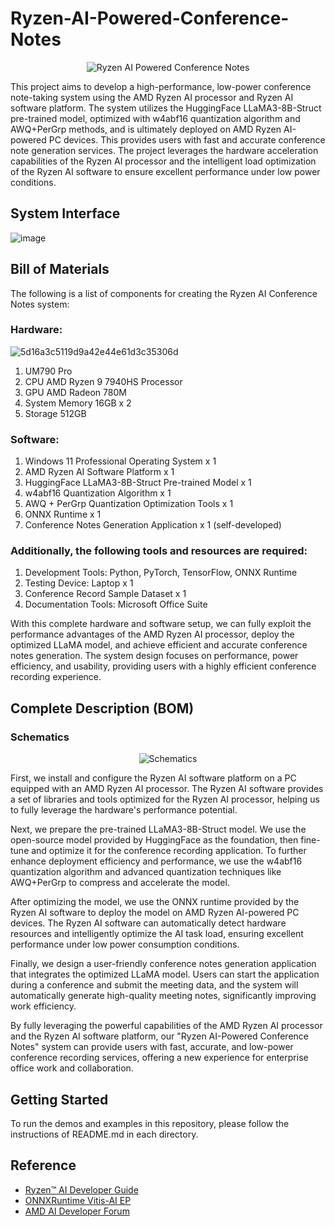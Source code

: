 # Ryzen-AI-Powered-Conference-Notes

<p align="center">
  <img src="https://github.com/user-attachments/assets/c930b2d1-0727-4a98-90d8-39d102a778d8" alt="Ryzen AI Powered Conference Notes">
</p>

This project aims to develop a high-performance, low-power conference note-taking system using the AMD Ryzen AI processor and Ryzen AI software platform. The system utilizes the HuggingFace LLaMA3-8B-Struct pre-trained model, optimized with w4abf16 quantization algorithm and AWQ+PerGrp methods, and is ultimately deployed on AMD Ryzen AI-powered PC devices. This provides users with fast and accurate conference note generation services. The project leverages the hardware acceleration capabilities of the Ryzen AI processor and the intelligent load optimization of the Ryzen AI software to ensure excellent performance under low power conditions.

## System Interface

![image](https://github.com/user-attachments/assets/65531f6d-f987-479f-99ad-c77e1cb49ef3)


## Bill of Materials

The following is a list of components for creating the Ryzen AI Conference Notes system:

### Hardware:

![5d16a3c5119d9a42e44e61d3c35306d](https://github.com/user-attachments/assets/3b094298-1c52-4009-87f8-41be783c4a18)

1. UM790 Pro
2. CPU AMD Ryzen 9 7940HS Processor
3. GPU AMD Radeon 780M
4. System Memory 16GB x 2
5. Storage 512GB

### Software:

1. Windows 11 Professional Operating System x 1
2. AMD Ryzen AI Software Platform x 1
3. HuggingFace LLaMA3-8B-Struct Pre-trained Model x 1
4. w4abf16 Quantization Algorithm x 1
5. AWQ + PerGrp Quantization Optimization Tools x 1
6. ONNX Runtime x 1
7. Conference Notes Generation Application x 1 (self-developed)

### Additionally, the following tools and resources are required:

1. Development Tools: Python, PyTorch, TensorFlow, ONNX Runtime
2. Testing Device: Laptop x 1
3. Conference Record Sample Dataset x 1
4. Documentation Tools: Microsoft Office Suite

With this complete hardware and software setup, we can fully exploit the performance advantages of the AMD Ryzen AI processor, deploy the optimized LLaMA model, and achieve efficient and accurate conference notes generation. The system design focuses on performance, power efficiency, and usability, providing users with a highly efficient conference recording experience.

## Complete Description (BOM)

### Schematics

<p align="center">
  <img src="https://github.com/user-attachments/assets/e6c610c7-9d7e-4624-9281-305d1cf45e20" alt="Schematics">
</p>

First, we install and configure the Ryzen AI software platform on a PC equipped with an AMD Ryzen AI processor. The Ryzen AI software provides a set of libraries and tools optimized for the Ryzen AI processor, helping us to fully leverage the hardware's performance potential.

Next, we prepare the pre-trained LLaMA3-8B-Struct model. We use the open-source model provided by HuggingFace as the foundation, then fine-tune and optimize it for the conference recording application. To further enhance deployment efficiency and performance, we use the w4abf16 quantization algorithm and advanced quantization techniques like AWQ+PerGrp to compress and accelerate the model.

After optimizing the model, we use the ONNX runtime provided by the Ryzen AI software to deploy the model on AMD Ryzen AI-powered PC devices. The Ryzen AI software can automatically detect hardware resources and intelligently optimize the AI task load, ensuring excellent performance under low power consumption conditions.

Finally, we design a user-friendly conference notes generation application that integrates the optimized LLaMA model. Users can start the application during a conference and submit the meeting data, and the system will automatically generate high-quality meeting notes, significantly improving work efficiency.

By fully leveraging the powerful capabilities of the AMD Ryzen AI processor and the Ryzen AI software platform, our "Ryzen AI-Powered Conference Notes" system can provide users with fast, accurate, and low-power conference recording services, offering a new experience for enterprise office work and collaboration.

## Getting Started
    
To run the demos and examples in this repository, please follow the instructions of README.md in each directory. 

## Reference

- [Ryzen™ AI Developer Guide](https://ryzenai.docs.amd.com/en/latest)
- [ONNXRuntime Vitis-AI EP](https://onnxruntime.ai/docs/execution-providers/Vitis-AI-ExecutionProvider.html)
- [AMD AI Developer Forum](https://community.amd.com/t5/ai/ct-p/amd_ai)

